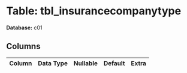 # Table: tbl_insurancecompanytype

**Database:** c01

## Columns

| Column | Data Type | Nullable | Default | Extra |
|--------|-----------|----------|---------|-------|
